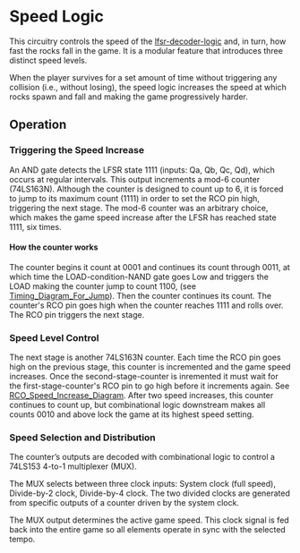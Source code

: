 # Speed Logic

This circuitry controls the speed of the [lfsr-decoder-logic](../lfsr-decoder-logic/) and, in turn, how fast the rocks fall in the game. It is a modular feature that introduces three distinct speed levels.

When the player survives for a set amount of time without triggering any collision (i.e., without losing), the speed logic increases the speed at which rocks spawn and fall and making the game progressively harder.

## Operation

### Triggering the Speed Increase
An AND gate detects the LFSR state 1111 (inputs: Qa, Qb, Qc, Qd), which occurs at regular intervals. This output increments a mod-6 counter (74LS163N). Although the counter is designed to count up to 6, it is forced to jump to its maximum count (1111) in order to set the RCO pin high, triggering the next stage. The mod-6 counter was an arbitrary choice, which makes the game speed increase after the LFSR has reached state 1111, six times. 
#### How the counter works 
The counter begins it count at 0001 and continues its count through 0011, at which time the LOAD-condition-NAND gate goes Low and triggers the LOAD making the counter jump to count 1100, (see [Timing_Diagram_For_Jump](../Timing_For_Jump/)). Then the counter continues its count. The counter's RCO pin goes high when the counter reaches 1111 and rolls over. The RCO pin triggers the next stage.  

### Speed Level Control
The next stage is another 74LS163N counter. Each time the RCO pin goes high on the previous stage, this counter is incremented and the game speed increases. Once the second-stage-counter is inremented it must wait for the first-stage-counter's RCO pin to go high before it increments again. See [RCO_Speed_Increase_Diagram](../RCO_Speed_Increase_Diagram/). After two speed increases, this counter continues to count up, but combinational logic downstream makes all counts 0010 and above lock the game at its highest speed setting. 

### Speed Selection and Distribution
The counter’s outputs are decoded with combinational logic to control a 74LS153 4-to-1 multiplexer (MUX).

The MUX selects between three clock inputs:
System clock (full speed),
Divide-by-2 clock,
Divide-by-4 clock.
The two divided clocks are generated from specific outputs of a counter driven by the system clock.

The MUX output determines the active game speed. This clock signal is fed back into the entire game so all elements operate in sync with the selected tempo.
